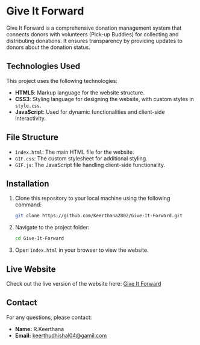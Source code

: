 # Give It Forward

Give It Forward is a comprehensive donation management system that connects donors with volunteers (Pick-up Buddies) for collecting and distributing donations. It ensures transparency by providing updates to donors about the donation status.

## Technologies Used

This project uses the following technologies:

- **HTML5**: Markup language for the website structure.
- **CSS3**: Styling language for designing the website, with custom styles in `style.css`.
- **JavaScript**: Used for dynamic functionalities and client-side interactivity.

## File Structure

- `index.html`: The main HTML file for the website.
- `GIF.css`: The custom stylesheet for additional styling.
- `GIF.js`: The JavaScript file handling client-side functionality.

## Installation

1. Clone this repository to your local machine using the following command:

   ```bash
   git clone https://github.com/Keerthana2802/Give-It-Forward.git

2. Navigate to the project folder:

   ```bash
   cd Give-It-Forward

3. Open `index.html` in your browser to view the website.

## Live Website

Check out the live version of the website here: [Give It Forward](https://keerthana2802.github.io/Give-It-Forward/)

## Contact

For any questions, please contact:

- **Name:** R.Keerthana
- **Email:** keerthudhishal04@gamil.com
